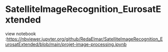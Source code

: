 # SatelliteImageRecognition_EurosatExtended
 view notebook :https://nbviewer.jupyter.org/github/RedaElmar/SatelliteImageRecognition_EurosatExtended/blob/main/projet-image-processing.ipynb
 
